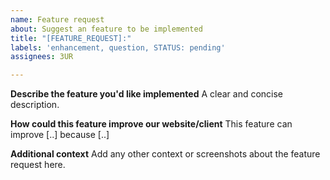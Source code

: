```yaml
---
name: Feature request
about: Suggest an feature to be implemented
title: "[FEATURE_REQUEST]:"
labels: 'enhancement, question, STATUS: pending'
assignees: 3UR

---
```


**Describe the feature you'd like implemented**
A clear and concise description.

**How could this feature improve our website/client**
This feature can improve [..] because [..]

**Additional context**
Add any other context or screenshots about the feature request here.
